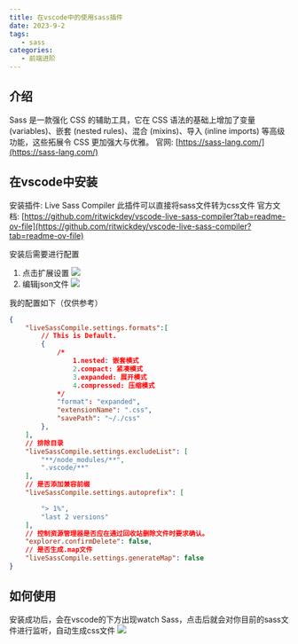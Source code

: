 ```yaml
---
title: 在vscode中的使用sass插件
date: 2023-9-2
tags:
   - sass
categories:
   - 前端进阶
---
```


## 介绍
Sass 是一款强化 CSS 的辅助工具，它在 CSS 语法的基础上增加了变量 (variables)、嵌套 (nested rules)、混合 (mixins)、导入 (inline imports) 等高级功能，这些拓展令 CSS 更加强大与优雅。
官网: [https://sass-lang.com/](https://sass-lang.com/)


## 在vscode中安装
安装插件: Live Sass Compiler
此插件可以直接将sass文件转为css文件
官方文档: [https://github.com/ritwickdey/vscode-live-sass-compiler?tab=readme-ov-file](https://github.com/ritwickdey/vscode-live-sass-compiler?tab=readme-ov-file)

安装后需要进行配置
1. 点击扩展设置
   ![](https://pic.imgdb.cn/item/664ddd13d9c307b7e901e654.png)
2. 编辑json文件
   ![](https://pic.imgdb.cn/item/664ddd13d9c307b7e901e671.png)



我的配置如下（仅供参考）
```json
{
    "liveSassCompile.settings.formats":[
        // This is Default.
        {
            /*
                1.nested: 嵌套模式
                2.compact: 紧凑模式
                3.expanded: 展开模式
                4.compressed: 压缩模式
            */
            "format": "expanded",
            "extensionName": ".css",
            "savePath": "~/./css"
        },
    ],
    // 排除目录
    "liveSassCompile.settings.excludeList": [ 
        "**/node_modules/**",
        ".vscode/**" 
    ],
    // 是否添加兼容前缀
    "liveSassCompile.settings.autoprefix": [

        "> 1%",
        "last 2 versions"
    ],
    // 控制资源管理器是否应在通过回收站删除文件时要求确认。
    "explorer.confirmDelete": false,
    // 是否生成.map文件
    "liveSassCompile.settings.generateMap": false
}
```


## 如何使用
安装成功后，会在vscode的下方出现watch Sass，点击后就会对你目前的sass文件进行监听，自动生成css文件
![](https://pic.imgdb.cn/item/664ddd12d9c307b7e901e63e.png)

